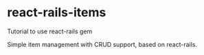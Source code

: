 # react-rails-items
Tutorial to use react-rails gem

Simple item management with CRUD support, based on react-rails.
